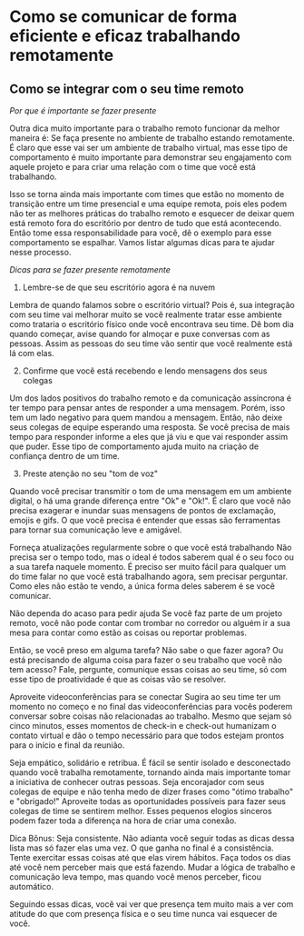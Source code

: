 # Como se comunicar de forma eficiente e eficaz trabalhando remotamente

## Como se integrar com o seu time remoto

*Por que é importante se fazer presente*

Outra dica muito importante para o trabalho remoto funcionar da melhor maneira é: Se faça presente no ambiente de trabalho estando remotamente. É claro que esse vai ser um ambiente de trabalho virtual, mas esse tipo de comportamento é muito importante para demonstrar seu engajamento com aquele projeto e para criar uma relação com o time que você está trabalhando.

Isso se torna ainda mais importante com times que estão no momento de transição entre um time presencial e uma equipe remota, pois eles podem não ter as melhores práticas do trabalho remoto e esquecer de deixar quem está remoto fora do escritório por dentro de tudo que está acontecendo. Então tome essa responsabilidade para você, dê o exemplo para esse comportamento se espalhar. Vamos listar algumas dicas para te ajudar nesse processo.

*Dicas para se fazer presente remotamente*

1. Lembre-se de que seu escritório agora é na nuvem

Lembra de quando falamos sobre o escritório virtual? Pois é, sua integração com seu time vai melhorar muito se você realmente tratar esse ambiente como trataria o escritório físico onde você encontrava seu time. Dê bom dia quando começar, avise quando for almoçar e puxe conversas com as pessoas. Assim as pessoas do seu time vão sentir que você realmente está lá com elas.

2. Confirme que você está recebendo e lendo mensagens dos seus colegas

Um dos lados positivos do trabalho remoto e da comunicação assíncrona é ter tempo para pensar antes de responder a uma mensagem. Porém, isso tem um lado negativo para quem mandou a mensagem. Então, não deixe seus colegas de equipe esperando uma resposta. Se você precisa de mais tempo para responder informe a eles que já viu e que vai responder assim que puder. Esse tipo de comportamento ajuda muito na criação de confiança dentro de um time.

3. Preste atenção no seu "tom de voz"

Quando você precisar transmitir o tom de uma mensagem em um ambiente digital, o há uma grande diferença entre "Ok" e "Ok!". É claro que você não precisa exagerar e inundar suas mensagens de pontos de exclamação, emojis e gifs. O que você precisa é entender que essas são ferramentas para tornar sua comunicação leve e amigável.

Forneça atualizações regularmente sobre o que você está trabalhando
Não precisa ser o tempo todo, mas o ideal é todos saberem qual é o seu foco ou a sua tarefa naquele momento. É preciso ser muito fácil para qualquer um do time falar no que você está trabalhando agora, sem precisar perguntar. Como eles não estão te vendo, a única forma deles saberem é se você comunicar.

Não dependa do acaso para pedir ajuda
Se você faz parte de um projeto remoto, você não pode contar com trombar no corredor ou alguém ir a sua mesa para contar como estão as coisas ou reportar problemas.

Então, se você preso em alguma tarefa? Não sabe o que fazer agora? Ou está precisando de alguma coisa para fazer o seu trabalho que você não tem acesso? Fale, pergunte, comunique essas coisas ao seu time, só com esse tipo de proatividade é que as coisas vão se resolver.

Aproveite videoconferências para se conectar
Sugira ao seu time ter um momento no começo e no final das videoconferências para vocês poderem conversar sobre coisas não relacionadas ao trabalho. Mesmo que sejam só cinco minutos, esses momentos de check-in e check-out humanizam o contato virtual e dão o tempo necessário para que todos estejam prontos para o início e final da reunião.

Seja empático, solidário e retribua.
É fácil se sentir isolado e desconectado quando você trabalha remotamente, tornando ainda mais importante tomar a iniciativa de conhecer outras pessoas. Seja encorajador com seus colegas de equipe e não tenha medo de dizer frases como "ótimo trabalho" e "obrigado!" Aproveite todas as oportunidades possíveis para fazer seus colegas de time se sentirem melhor. Esses pequenos elogios sinceros podem fazer toda a diferença na hora de criar uma conexão.

Dica Bônus: Seja consistente. Não adianta você seguir todas as dicas dessa lista mas só fazer elas uma vez. O que ganha no final é a consistência. Tente exercitar essas coisas até que elas virem hábitos. Faça todos os dias até você nem perceber mais que está fazendo. Mudar a lógica de trabalho e comunicação leva tempo, mas quando você menos perceber, ficou automático.

Seguindo essas dicas, você vai ver que presença tem muito mais a ver com atitude do que com presença física e o seu time nunca vai esquecer de você.
